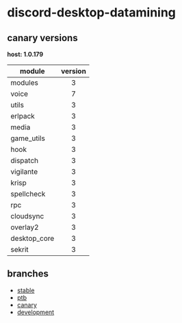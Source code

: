 # discord-desktop-datamining

## canary versions

**host: 1.0.179**

| module | version |
| ------ | :-----: |
| modules | 3 |
| voice | 7 |
| utils | 3 |
| erlpack | 3 |
| media | 3 |
| game_utils | 3 |
| hook | 3 |
| dispatch | 3 |
| vigilante | 3 |
| krisp | 3 |
| spellcheck | 3 |
| rpc | 3 |
| cloudsync | 3 |
| overlay2 | 3 |
| desktop_core | 3 |
| sekrit | 3 |

## branches

- [stable](https://github.com/OpenAsar/discord-desktop-datamining/tree/stable)
- [ptb](https://github.com/OpenAsar/discord-desktop-datamining/tree/ptb)
- [canary](https://github.com/OpenAsar/discord-desktop-datamining/tree/canary)
- [development](https://github.com/OpenAsar/discord-desktop-datamining/tree/development)